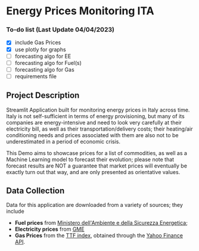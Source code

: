 # Energy Prices Monitoring ITA  

### To-do list (Last Update 04/04/2023)
- [x] include Gas Prices
- [x] use plotly for graphs 
- [ ] forecasting algo for EE
- [ ] forecasting algo for Fuel(s)
- [ ] forecasting algo for Gas
- [ ] requirements file

## Project Description
Streamlit Application built for monitoring energy prices in Italy across time.  
Italy is not self-sufficient in terms of energy provisioning, but many of its companies are energy-intensive and need to look very carefully at their electricity bill, as well as their transportation/delivery costs; their heating/air conditioning needs and prices associated with them are also not to be underestimated in a period of economic crisis.  
  
This Demo aims to showcase prices for a list of commodities, as well as a Machine Learning model to forecast their evolution; please note that forecast results are NOT a guarantee that market prices will eventually be exactly turn out that way, and are only presented as orientative values.

## Data Collection
Data for this application are downloaded from a variety of sources; they include
* **Fuel prices** from [Ministero dell'Ambiente e della Sicurezza Energetica](https://dgsaie.mise.gov.it/open-data);
* **Electricity prices** from [GME](https://www.mercatoelettrico.org/it/)
* **Gas Prices** from the [TTF index](https://www.enel.it/en/supporto/faq/ttf-gas), obtained through the [Yahoo Finance API](https://pypi.org/project/yfinance/).
